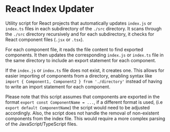 # React Index Updater

Utility script for React projects that automatically updates `index.js` or `index.ts` files in each subdirectory of the `./src` directory. It scans through the `./src` directory recursively and for each subdirectory, it checks for React component files (`.jsx` or `.tsx`).

For each component file, it reads the file content to find exported components. It then updates the corresponding `index.js` or `index.ts` file in the same directory to include an export statement for each component.

If the `index.js` or `index.ts` file does not exist, it creates one. This allows for easier importing of components from a directory, enabling syntax like `import { Component1, Component2 } from './directory'` instead of having to write an import statement for each component.

Please note that this script assumes that components are exported in the format ``export const ComponentName = ...``, if a different format is used, (i.e ``export default ComponentName``) the script would need to be adjusted accordingly. Also, the script does not handle the removal of non-existent components from the index file. This would require a more complex parsing of the JavaScript/TypeScript files.